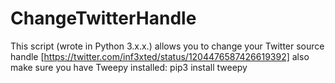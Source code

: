# ChangeTwitterHandle
This script (wrote in Python 3.x.x.) allows you to change your Twitter source handle [https://twitter.com/inf3xted/status/1204476587426619392] also make sure you have Tweepy installed: pip3 install tweepy
